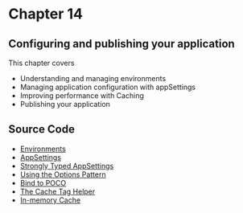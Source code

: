 # Chapter 14

## Configuring and publishing your application

This chapter covers

- Understanding and managing environments
- Managing application configuration with appSettings
- Improving performance with Caching
- Publishing your application


## Source Code 

- [Environments](https://github.com/mikebrind/Razor-Pages-In-Action/tree/main/Chapter14/Environments) 
- [AppSettings](https://github.com/mikebrind/Razor-Pages-In-Action/tree/main/Chapter14/AppSettings)
- [Strongly Typed AppSettings](https://github.com/mikebrind/Razor-Pages-In-Action/tree/main/Chapter14/AppSettingsStronglyTyped)
- [Using the Options Pattern](https://github.com/mikebrind/Razor-Pages-In-Action/tree/main/Chapter14/AppSettingsStronglyTypedOptions)
- [Bind to POCO](https://github.com/mikebrind/Razor-Pages-In-Action/tree/main/Chapter14/AppSettingsStronglyTypedPOCO)
- [The Cache Tag Helper](https://github.com/mikebrind/Razor-Pages-In-Action/tree/main/Chapter14/CacheTagHelper)
- [In-memory Cache](https://github.com/mikebrind/Razor-Pages-In-Action/tree/main/Chapter14/InMemoryCache)
